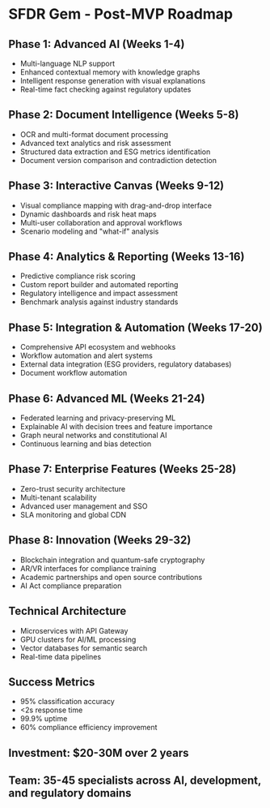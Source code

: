 # SFDR Gem - Post-MVP Roadmap

## Phase 1: Advanced AI (Weeks 1-4)
- Multi-language NLP support
- Enhanced contextual memory with knowledge graphs
- Intelligent response generation with visual explanations
- Real-time fact checking against regulatory updates

## Phase 2: Document Intelligence (Weeks 5-8)
- OCR and multi-format document processing
- Advanced text analytics and risk assessment
- Structured data extraction and ESG metrics identification
- Document version comparison and contradiction detection

## Phase 3: Interactive Canvas (Weeks 9-12)
- Visual compliance mapping with drag-and-drop interface
- Dynamic dashboards and risk heat maps
- Multi-user collaboration and approval workflows
- Scenario modeling and "what-if" analysis

## Phase 4: Analytics & Reporting (Weeks 13-16)
- Predictive compliance risk scoring
- Custom report builder and automated reporting
- Regulatory intelligence and impact assessment
- Benchmark analysis against industry standards

## Phase 5: Integration & Automation (Weeks 17-20)
- Comprehensive API ecosystem and webhooks
- Workflow automation and alert systems
- External data integration (ESG providers, regulatory databases)
- Document workflow automation

## Phase 6: Advanced ML (Weeks 21-24)
- Federated learning and privacy-preserving ML
- Explainable AI with decision trees and feature importance
- Graph neural networks and constitutional AI
- Continuous learning and bias detection

## Phase 7: Enterprise Features (Weeks 25-28)
- Zero-trust security architecture
- Multi-tenant scalability
- Advanced user management and SSO
- SLA monitoring and global CDN

## Phase 8: Innovation (Weeks 29-32)
- Blockchain integration and quantum-safe cryptography
- AR/VR interfaces for compliance training
- Academic partnerships and open source contributions
- AI Act compliance preparation

## Technical Architecture
- Microservices with API Gateway
- GPU clusters for AI/ML processing
- Vector databases for semantic search
- Real-time data pipelines

## Success Metrics
- 95% classification accuracy
- <2s response time
- 99.9% uptime
- 60% compliance efficiency improvement

## Investment: $20-30M over 2 years
## Team: 35-45 specialists across AI, development, and regulatory domains